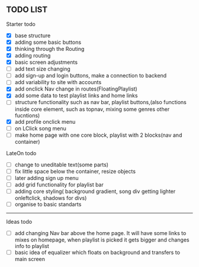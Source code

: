 TODO LIST
-------------------------------------------------------------------------------

Starter todo
- [x] base structure
- [x] adding some basic buttons
- [x] thinking through the Routing 
- [x] adding routing 
- [x] basic screen adjustments
- [ ] add text size changing
- [ ] add sign-up and login buttons, make a connection to backend 
- [ ] add variability to site with accounts 
- [x] add onclick Nav change in routes(FloatingPlaylist)
- [x] add some data to test playlist links and home links
- [ ] structure functionality such as nav bar, playlist buttons,(also functions inside core element, such as topnav, mixing some genres other fucntions)
- [x] add profile onclick menu
- [ ] on LClick song menu
- [ ] make home page with one core block, playlist with 2 blocks(nav and container)

LateOn todo
- [ ] change to uneditable text(some parts)
- [ ] fix little space below the container, resize objects
- [ ] later adding sign up menu
- [ ] add grid functionality for playlist bar 
- [ ] adding core styling( background gradient, song div getting lighter onleftclick, shadows for divs)
- [ ] organise to basic standarts

-------------------------------------------------------------------------------
Ideas todo

- [ ] add changing Nav bar above the home page. It will have some links to mixes on homepage, when playlist is picked it gets bigger and changes info to playlist 
- [ ] basic idea of equalizer which floats on background and transfers to main screen 